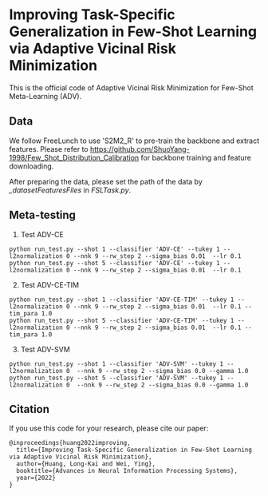 # Improving Task-Specific Generalization in Few-Shot Learning via Adaptive Vicinal Risk Minimization
This is the official code of Adaptive Vicinal Risk Minimization for Few-Shot Meta-Learning (ADV).


## Data

We follow FreeLunch to use 'S2M2_R' to pre-train the backbone and extract features. Please refer to https://github.com/ShuoYang-1998/Few_Shot_Distribution_Calibration
 for backbone training and feature downloading.

After preparing the data, please set the path of the data by *_datasetFeaturesFiles* in *FSLTask.py*.


## Meta-testing
1. Test ADV-CE
```
python run_test.py --shot 1 --classifier 'ADV-CE' --tukey 1 --l2normalization 0 --nnk 9 --rw_step 2 --sigma_bias 0.01  --lr 0.1
python run_test.py --shot 5 --classifier 'ADV-CE' --tukey 1 --l2normalization 0 --nnk 9 --rw_step 2 --sigma_bias 0.01  --lr 0.1
```
2. Test ADV-CE-TIM
```
python run_test.py --shot 1 --classifier 'ADV-CE-TIM' --tukey 1 --l2normalization 0 --nnk 9 --rw_step 2 --sigma_bias 0.01  --lr 0.1 --tim_para 1.0
python run_test.py --shot 5 --classifier 'ADV-CE-TIM' --tukey 1 --l2normalization 0 --nnk 9 --rw_step 2 --sigma_bias 0.01  --lr 0.1 --tim_para 1.0
```
3. Test ADV-SVM
```
python run_test.py --shot 1 --classifier 'ADV-SVM' --tukey 1 --l2normalization 0  --nnk 9 --rw_step 2 --sigma_bias 0.0 --gamma 1.0
python run_test.py --shot 5 --classifier 'ADV-SVM' --tukey 1 --l2normalization 0  --nnk 9 --rw_step 2 --sigma_bias 0.0 --gamma 1.0
```

## Citation
If you use this code for your research, please cite our paper:
```
@inproceedings{huang2022improving,
  title={Improving Task-Specific Generalization in Few-Shot Learning via Adaptive Vicinal Risk Minimization},
  author={Huang, Long-Kai and Wei, Ying},
  booktitle={Advances in Neural Information Processing Systems},
  year={2022}
}
```
